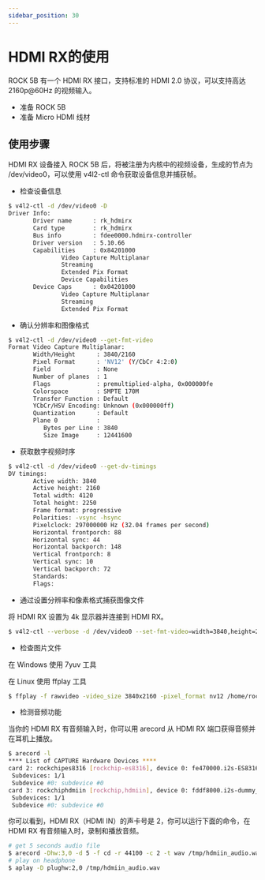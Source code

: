 ```yaml
---
sidebar_position: 30
---
```


# HDMI RX的使用

ROCK 5B 有一个 HDMI RX 接口，支持标准的 HDMI 2.0 协议，可以支持高达 2160p@60Hz 的视频输入。

- 准备 ROCK 5B
- 准备 Micro HDMI 线材

## 使用步骤

HDMI RX 设备接入 ROCK 5B 后，将被注册为内核中的视频设备，生成的节点为 /dev/video0，可以使用 v4l2-ctl 命令获取设备信息并捕获帧。

- 检查设备信息

```bash
$ v4l2-ctl -d /dev/video0 -D
Driver Info:
       Driver name      : rk_hdmirx
       Card type        : rk_hdmirx
       Bus info         : fdee0000.hdmirx-controller
       Driver version   : 5.10.66
       Capabilities     : 0x84201000
               Video Capture Multiplanar
               Streaming
               Extended Pix Format
               Device Capabilities
       Device Caps      : 0x04201000
               Video Capture Multiplanar
               Streaming
               Extended Pix Format
```

- 确认分辨率和图像格式

```bash
$ v4l2-ctl -d /dev/video0 --get-fmt-video
Format Video Capture Multiplanar:
       Width/Height      : 3840/2160
       Pixel Format      : 'NV12' (Y/CbCr 4:2:0)
       Field             : None
       Number of planes  : 1
       Flags             : premultiplied-alpha, 0x000000fe
       Colorspace        : SMPTE 170M
       Transfer Function : Default
       YCbCr/HSV Encoding: Unknown (0x000000ff)
       Quantization      : Default
       Plane 0           :
          Bytes per Line : 3840
          Size Image     : 12441600
```

- 获取数字视频时序

```bash
$ v4l2-ctl -d /dev/video0 --get-dv-timings
DV timings:
       Active width: 3840
       Active height: 2160
       Total width: 4120
       Total height: 2250
       Frame format: progressive
       Polarities: -vsync -hsync
       Pixelclock: 297000000 Hz (32.04 frames per second)
       Horizontal frontporch: 88
       Horizontal sync: 44
       Horizontal backporch: 148
       Vertical frontporch: 8
       Vertical sync: 10
       Vertical backporch: 72
       Standards:
       Flags:
```

- 通过设置分辨率和像素格式捕获图像文件

将 HDMI RX 设置为 4k 显示器并连接到 HDMI RX。

```bash
$ v4l2-ctl --verbose -d /dev/video0 --set-fmt-video=width=3840,height=2160,pixelformat='NV12' --stream-mmap=4 --stream-skip=3 --stream-count=5 --stream-to=/home/rock/hdmiin4k.yuv --stream-poll
```

- 检查图片文件

在 Windows 使用 7yuv 工具

在 Linux 使用 ffplay 工具

```bash
$ ffplay -f rawvideo -video_size 3840x2160 -pixel_format nv12 /home/rock/hdmiin4k.yuv
```

- 检测音频功能

当你的 HDMI RX 有音频输入时，你可以用 arecord 从 HDMI RX 端口获得音频并在耳机上播放。

```bash
$ arecord -l
**** List of CAPTURE Hardware Devices ****
card 2: rockchipes8316 [rockchip-es8316], device 0: fe470000.i2s-ES8316 HiFi es8316.7-0011-0 [fe470000.i2s-ES8316 HiFi es8316.7-0011-0]
 Subdevices: 1/1
 Subdevice #0: subdevice #0
card 3: rockchiphdmiin [rockchip,hdmiin], device 0: fddf8000.i2s-dummy_codec hdmiin-dc-0 [fddf8000.i2s-dummy_codec hdmiin-dc-0]
 Subdevices: 1/1
 Subdevice #0: subdevice #0
```

你可以看到，HDMI RX（HDMI IN）的声卡号是 2，你可以运行下面的命令，在 HDMI RX 有音频输入时，录制和播放音频。

```bash
# get 5 seconds audio file
$ arecord -Dhw:3,0 -d 5 -f cd -r 44100 -c 2 -t wav /tmp/hdmiin_audio.wav
# play on headphone
$ aplay -D plughw:2,0 /tmp/hdmiin_audio.wav
```
